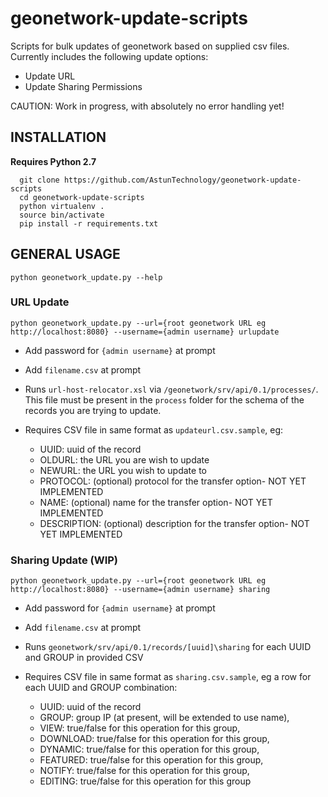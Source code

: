 # geonetwork-update-scripts

Scripts for bulk updates of geonetwork based on supplied csv files. Currently includes the following update options:

* Update URL
* Update Sharing Permissions

CAUTION: Work in progress, with absolutely no error handling yet!

## INSTALLATION

**Requires Python 2.7**

```
  git clone https://github.com/AstunTechnology/geonetwork-update-scripts
  cd geonetwork-update-scripts
  python virtualenv .
  source bin/activate
  pip install -r requirements.txt
  ```

## GENERAL USAGE

`python geonetwork_update.py --help`

### URL Update

`python geonetwork_update.py --url={root geonetwork URL eg http://localhost:8080} --username={admin username} urlupdate`
* Add password for `{admin username}` at prompt
* Add `filename.csv` at prompt

* Runs `url-host-relocator.xsl` via `/geonetwork/srv/api/0.1/processes/`. This file must be present in the `process` folder for the schema of the records you are trying to update.
* Requires CSV file in same format as `updateurl.csv.sample`, eg:
  * UUID: uuid of the record
  * OLDURL: the URL you are wish to update
  * NEWURL: the URL you wish to update to
  * PROTOCOL: (optional) protocol for the transfer option- NOT YET IMPLEMENTED
  * NAME: (optional) name for the transfer option- NOT YET IMPLEMENTED
  * DESCRIPTION: (optional) description for the transfer option- NOT YET IMPLEMENTED

### Sharing Update (WIP)

`python geonetwork_update.py --url={root geonetwork URL eg http://localhost:8080} --username={admin username} sharing`
* Add password for `{admin username}` at prompt
* Add `filename.csv` at prompt

* Runs `geonetwork/srv/api/0.1/records/[uuid]\sharing` for each UUID and GROUP in provided CSV
* Requires CSV file in same format as `sharing.csv.sample`, eg a row for each UUID and GROUP combination:
  * UUID: uuid of the record
  * GROUP: group IP (at present, will be extended to use name),
  * VIEW: true/false for this operation for this group,
  * DOWNLOAD: true/false for this operation for this group,
  * DYNAMIC: true/false for this operation for this group,
  * FEATURED: true/false for this operation for this group,
  * NOTIFY: true/false for this operation for this group,
  * EDITING: true/false for this operation for this group



